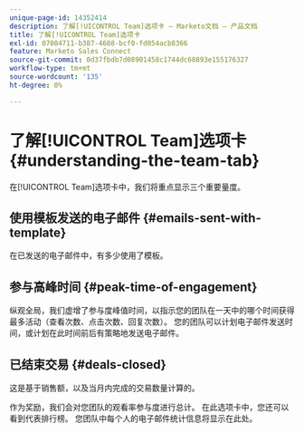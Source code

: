 ```yaml
---
unique-page-id: 14352414
description: 了解[!UICONTROL Team]选项卡 — Marketo文档 — 产品文档
title: 了解[!UICONTROL Team]选项卡
exl-id: 07084711-b387-4688-bcf0-fd054acb8366
feature: Marketo Sales Connect
source-git-commit: 0d37fbdb7d08901458c1744dc68893e155176327
workflow-type: tm+mt
source-wordcount: '135'
ht-degree: 0%

---
```


# 了解[!UICONTROL Team]选项卡 {#understanding-the-team-tab}

在[!UICONTROL Team]选项卡中，我们将重点显示三个重要量度。

## 使用模板发送的电子邮件 {#emails-sent-with-template}

在已发送的电子邮件中，有多少使用了模板。

## 参与高峰时间 {#peak-time-of-engagement}

纵观全局，我们虚增了参与度峰值时间，以指示您的团队在一天中的哪个时间获得最多活动（查看次数、点击次数、回复次数）。 您的团队可以计划电子邮件发送时间，或计划在此时间前后有策略地发送电子邮件。

## 已结束交易 {#deals-closed}

这是基于销售额，以及当月内完成的交易数量计算的。

作为奖励，我们会对您团队的观看率参与度进行总计。 在此选项卡中，您还可以看到代表排行榜。 您团队中每个人的电子邮件统计信息将显示在此处。
